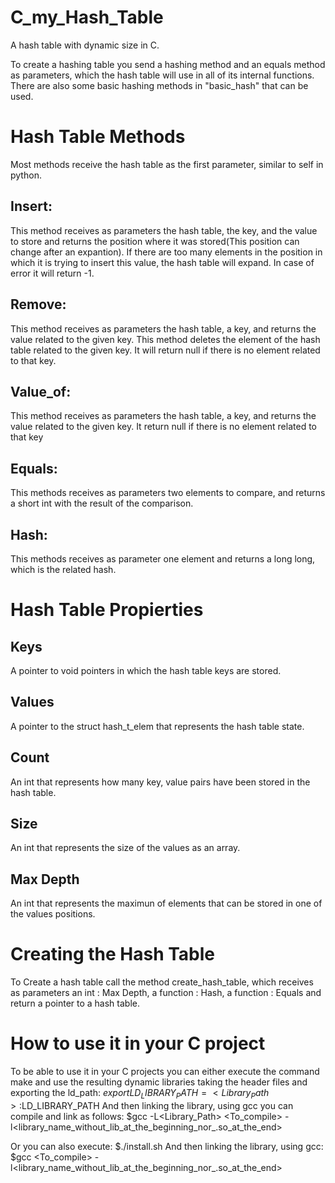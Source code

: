 # C_my_Hash_Table
A hash table with dynamic size in C.

To create a hashing table you send a hashing method and an equals method as parameters, which the hash table will use in all of its internal functions. There are also some basic hashing methods in "basic_hash" that can be used.

# Hash Table Methods
Most methods receive the hash table as the first parameter, similar to self in python.

## Insert:
This method receives as parameters the hash table, the key, and the value to store and returns the position where it was stored(This position can change after an expantion). If there are too many elements in the position in which it is trying to insert this value, the hash table will expand. In case of error it will return -1.

## Remove:
This method receives as parameters the hash table, a key, and returns the value related to the given key. This method deletes the element of the hash table related to the given key. It will return null if there is no element related to that key.

## Value_of:
This method receives as parameters the hash table, a key, and returns the value related to the given key. It return null if there is no element related to that key

## Equals:
This methods receives as parameters two elements to compare, and returns a short int with the result of the comparison.

## Hash:
This methods receives as parameter one element and returns a long long, which is the related hash.

# Hash Table Propierties

## Keys
A pointer to void pointers in which the hash table keys are stored.

## Values
A pointer to the struct hash_t_elem that represents the hash table state.

## Count
An int that represents how many key, value pairs have been stored in the hash table.

## Size
An int that represents the size of the values as an array.

## Max Depth
An int that represents the maximun of elements that can be stored in one of the values positions.

# Creating the Hash Table
To Create a hash table call the method create_hash_table, which receives as parameters an int : Max Depth, a function : Hash, a function : Equals and return a pointer to a hash table. 

# How to use it in your C project
To be able to use it in your C projects you can either execute the command make and use the resulting dynamic libraries taking the header files and exporting the ld_path:
$export LD_LIBRARY_PATH=<Library_Path>:$LD_LIBRARY_PATH
And then linking the library, using gcc you can compile and link as follows:
$gcc -L<Library_Path> <To_compile> -l<library_name_without_lib_at_the_beginning_nor_.so_at_the_end>

Or you can also execute:
$./install.sh
And then linking the library, using gcc:
$gcc <To_compile> -l<library_name_without_lib_at_the_beginning_nor_.so_at_the_end>
